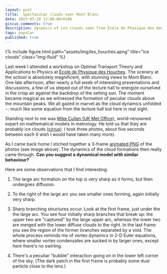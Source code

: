 ```yaml
---
layout: post
title:  Spectacular clouds over Mont Blanc
date: 2023-03-20 13:00:00+0100
giscus_comments: true
description: dynamics of ice clouds seen from École de Physique des Houches in the French alps
tags: popular
published: true
---
```


<div class="row justify-content-center">
    <div class="col-12 col-sm-10">
        {% include figure.html path="assets/img/les_houches.apng" title="ice clouds" class="img-fluid" %}
    </div>
</div>

Last week I attended a workshop on Optimal Transport Theory and Applications to Physics at [École de Physique des Houches](https://www.houches-school-physics.com/en/).
The scenery at the school is absolutely magnificent, with stunning views to Mont Blanc.
One late afternoon, after nearly a full week of interesting presentations and discussions, a few of us steped out of the lecture hall to energize ourselved in the crisp air against the backdrop of the setting sun.
The moment became magical as we witnessed the formation of peculiar clouds above the mountain peaks. 
We all gazed in marvel as the cloud dynamics unfolded -- much like some equation from the lecture hall but here in real sight.

Standing next to me was [Mike Cullen (UK Met Office)](https://www.metoffice.gov.uk/research/people/mike-cullen), world-renowned expert on mathematical models in metrology.
He told us that they are probably ice clouds ([cirrus](https://en.wikipedia.org/wiki/Cirrus_cloud)).
I took three photos, about five seconds between each (I wish I would have taken many more).

As I came back home I stiched together a 3-frame [animated PNG](https://en.wikipedia.org/wiki/APNG) of the photos (see image above).
The dynamics of the cloud formations then really came through.
**Can you suggest a dynamical model with similar behaviour?**

Here are some observations that I find interesting:

1. The large arc formation on the top is very sharp as it forms, but then undergoes diffusion.

2. To the right of the large arc you see smaller ones forming, again initially very sharp.

3. Sharp branching structures occur. Look at the first frame, just under the the large arc.
You see four initially sharp branches that break up: the upper two are "captured" by the large upper arc, whereas the lower two are merged with the lower diffuse clouds to the right. In the last frame you see the region of the former branches separated by a void. The whole process reminds me of vortex dynamics in 2-D Euler equations, where smaller vortex condensates are sucked in by larger ones, except here there's no swirling.

4. There's a peculiar "bubble" interaction going on in the lower left corner of the sky. (The dark patch in the first frame is probably some dust particle close to the lens.)


